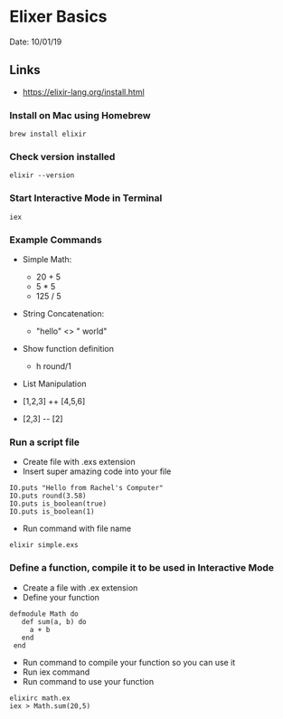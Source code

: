 # Elixer Basics 
Date: 10/01/19

## Links
- https://elixir-lang.org/install.html

### Install on Mac using Homebrew
```
brew install elixir
```

### Check version installed
```
elixir --version
```
### Start Interactive Mode in Terminal
```
iex
```

### Example Commands
- Simple Math: 
  - 20 + 5
  - 5 * 5
  - 125 / 5
- String Concatenation: 
  - "hello" <> " world"

- Show function definition
  - h round/1

- List Manipulation
 - [1,2,3] ++ [4,5,6]
 - [2,3] -- [2]

 ### Run a script file
 - Create file with .exs extension
 - Insert super amazing code into your file
 ```
 IO.puts "Hello from Rachel's Computer"
 IO.puts round(3.58)
 IO.puts is_boolean(true)
 IO.puts is_boolean(1)
 ```
 - Run command with file name

 ```
 elixir simple.exs
 ```

 ### Define a function, compile it to be used in Interactive Mode
 - Create a file with .ex extension
 - Define your function
 ```
 defmodule Math do
    def sum(a, b) do
      a + b
    end
  end
```
 - Run command to compile your function so you can use it
 - Run iex command
 - Run command to use your function

 ```
 elixirc math.ex
 iex > Math.sum(20,5)
 ```